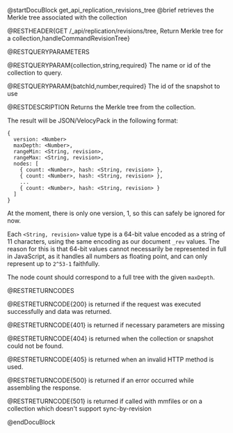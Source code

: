 
@startDocuBlock get_api_replication_revisions_tree
@brief retrieves the Merkle tree associated with the collection

@RESTHEADER{GET /_api/replication/revisions/tree, Return Merkle tree for a collection,handleCommandRevisionTree}

@RESTQUERYPARAMETERS

@RESTQUERYPARAM{collection,string,required}
The name or id of the collection to query.

@RESTQUERYPARAM{batchId,number,required}
The id of the snapshot to use

@RESTDESCRIPTION
Returns the Merkle tree from the collection.

The result will be JSON/VelocyPack in the following format:
```
{
  version: <Number>
  maxDepth: <Number>,
  rangeMin: <String, revision>,
  rangeMax: <String, revision>,
  nodes: [
    { count: <Number>, hash: <String, revision> },
    { count: <Number>, hash: <String, revision> },
    ...
    { count: <Number>, hash: <String, revision> }
  ]
}
```

At the moment, there is only one version, 1, so this can safely be ignored for
now.

Each `<String, revision>` value type is a 64-bit value encoded as a string of
11 characters, using the same encoding as our document `_rev` values. The
reason for this is that 64-bit values cannot necessarily be represented in full
in JavaScript, as it handles all numbers as floating point, and can only
represent up to `2^53-1` faithfully.

The node count should correspond to a full tree with the given `maxDepth`.

@RESTRETURNCODES

@RESTRETURNCODE{200}
is returned if the request was executed successfully and data was returned.

@RESTRETURNCODE{401}
is returned if necessary parameters are missing

@RESTRETURNCODE{404}
is returned when the collection or snapshot could not be found.

@RESTRETURNCODE{405}
is returned when an invalid HTTP method is used.

@RESTRETURNCODE{500}
is returned if an error occurred while assembling the response.

@RESTRETURNCODE{501}
is returned if called with mmfiles or on a collection which doesn't support
sync-by-revision

@endDocuBlock
